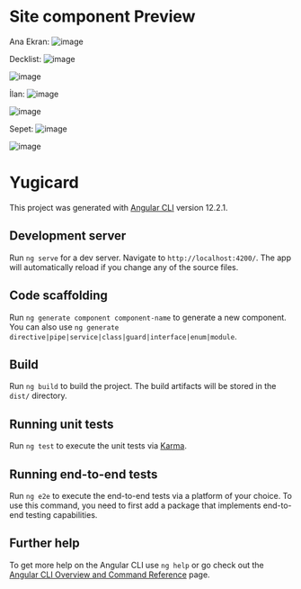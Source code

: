 # Site component Preview
Ana Ekran:
![image](https://user-images.githubusercontent.com/47815793/132675146-14bbe043-2f84-474c-92ac-f23ac6178904.png)

Decklist:
![image](https://user-images.githubusercontent.com/47815793/132675204-9ba2c55f-c662-4ee3-aafe-92550f91b934.png)

![image](https://user-images.githubusercontent.com/47815793/132675405-d1c1291e-c2ad-4359-9e12-8dad5c705651.png)



İlan:
![image](https://user-images.githubusercontent.com/47815793/132674595-03989b8c-77f9-44c8-aab5-92998a6f33b6.png)

![image](https://user-images.githubusercontent.com/47815793/132674643-a8dacfa7-db1b-42d2-a375-3b2a6da43ffc.png)


Sepet:
![image](https://user-images.githubusercontent.com/47815793/132674095-25bbf4b6-ce8f-4144-b594-89c7a4eee61b.png)

![image](https://user-images.githubusercontent.com/47815793/132674232-91e5af1e-d084-45af-9c99-847f84ee0d88.png)


# Yugicard

This project was generated with [Angular CLI](https://github.com/angular/angular-cli) version 12.2.1.

## Development server

Run `ng serve` for a dev server. Navigate to `http://localhost:4200/`. The app will automatically reload if you change any of the source files.

## Code scaffolding

Run `ng generate component component-name` to generate a new component. You can also use `ng generate directive|pipe|service|class|guard|interface|enum|module`.

## Build

Run `ng build` to build the project. The build artifacts will be stored in the `dist/` directory.

## Running unit tests

Run `ng test` to execute the unit tests via [Karma](https://karma-runner.github.io).

## Running end-to-end tests

Run `ng e2e` to execute the end-to-end tests via a platform of your choice. To use this command, you need to first add a package that implements end-to-end testing capabilities.

## Further help

To get more help on the Angular CLI use `ng help` or go check out the [Angular CLI Overview and Command Reference](https://angular.io/cli) page.
